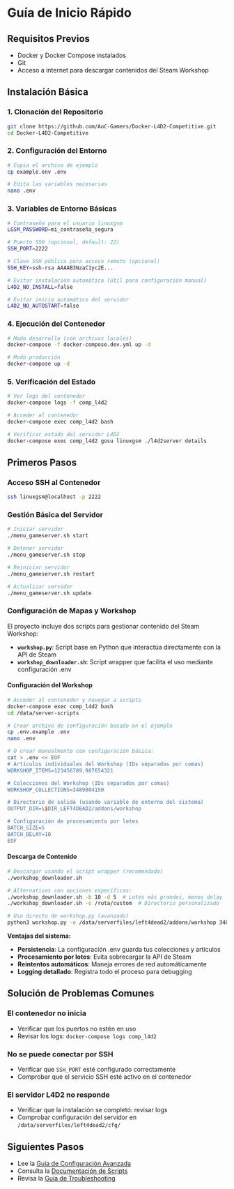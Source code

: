 # Guía de Inicio Rápido

## Requisitos Previos

- Docker y Docker Compose instalados
- Git
- Acceso a internet para descargar contenidos del Steam Workshop

## Instalación Básica

### 1. Clonación del Repositorio

```bash
git clone https://github.com/AoC-Gamers/Docker-L4D2-Competitive.git
cd Docker-L4D2-Competitive
```

### 2. Configuración del Entorno

```bash
# Copia el archivo de ejemplo
cp example.env .env

# Edita las variables necesarias
nano .env
```

### 3. Variables de Entorno Básicas

```bash
# Contraseña para el usuario linuxgsm
LGSM_PASSWORD=mi_contraseña_segura

# Puerto SSH (opcional, default: 22)
SSH_PORT=2222

# Clave SSH pública para acceso remoto (opcional)
SSH_KEY=ssh-rsa AAAAB3NzaC1yc2E...

# Evitar instalación automática (útil para configuración manual)
L4D2_NO_INSTALL=false

# Evitar inicio automático del servidor
L4D2_NO_AUTOSTART=false
```

### 4. Ejecución del Contenedor

```bash
# Modo desarrollo (con archivos locales)
docker-compose -f docker-compose.dev.yml up -d

# Modo producción
docker-compose up -d
```

### 5. Verificación del Estado

```bash
# Ver logs del contenedor
docker-compose logs -f comp_l4d2

# Acceder al contenedor
docker-compose exec comp_l4d2 bash

# Verificar estado del servidor L4D2
docker-compose exec comp_l4d2 gosu linuxgsm ./l4d2server details
```

## Primeros Pasos

### Acceso SSH al Contenedor

```bash
ssh linuxgsm@localhost -p 2222
```

### Gestión Básica del Servidor

```bash
# Iniciar servidor
./menu_gameserver.sh start

# Detener servidor
./menu_gameserver.sh stop

# Reiniciar servidor
./menu_gameserver.sh restart

# Actualizar servidor
./menu_gameserver.sh update
```

### Configuración de Mapas y Workshop

El proyecto incluye dos scripts para gestionar contenido del Steam Workshop:

- **`workshop.py`**: Script base en Python que interactúa directamente con la API de Steam
- **`workshop_downloader.sh`**: Script wrapper que facilita el uso mediante configuración .env

#### Configuración del Workshop

```bash
# Acceder al contenedor y navegar a scripts
docker-compose exec comp_l4d2 bash
cd /data/server-scripts

# Crear archivo de configuración basado en el ejemplo
cp .env.example .env
nano .env

# O crear manualmente con configuración básica:
cat > .env << EOF
# Artículos individuales del Workshop (IDs separados por comas)
WORKSHOP_ITEMS=123456789,987654321

# Colecciones del Workshop (IDs separados por comas)
WORKSHOP_COLLECTIONS=3489804150

# Directorio de salida (usando variable de entorno del sistema)
OUTPUT_DIR=\$DIR_LEFT4DEAD2/addons/workshop

# Configuración de procesamiento por lotes
BATCH_SIZE=5
BATCH_DELAY=10
EOF
```

#### Descarga de Contenido

```bash
# Descargar usando el script wrapper (recomendado)
./workshop_downloader.sh

# Alternativas con opciones específicas:
./workshop_downloader.sh -b 10 -d 5  # Lotes más grandes, menos delay
./workshop_downloader.sh -o /ruta/custom  # Directorio personalizado

# Uso directo de workshop.py (avanzado)
python3 workshop.py -o /data/serverfiles/left4dead2/addons/workshop 3489804150
```

**Ventajas del sistema:**
- **Persistencia**: La configuración .env guarda tus colecciones y artículos
- **Procesamiento por lotes**: Evita sobrecargar la API de Steam
- **Reintentos automáticos**: Maneja errores de red automáticamente
- **Logging detallado**: Registra todo el proceso para debugging

## Solución de Problemas Comunes

### El contenedor no inicia
- Verificar que los puertos no estén en uso
- Revisar los logs: `docker-compose logs comp_l4d2`

### No se puede conectar por SSH
- Verificar que `SSH_PORT` esté configurado correctamente
- Comprobar que el servicio SSH esté activo en el contenedor

### El servidor L4D2 no responde
- Verificar que la instalación se completó: revisar logs
- Comprobar configuración del servidor en `/data/serverfiles/left4dead2/cfg/`

## Siguientes Pasos

- Lee la [Guía de Configuración Avanzada](configuration.md)
- Consulta la [Documentación de Scripts](scripts.md)
- Revisa la [Guía de Troubleshooting](troubleshooting.md)

